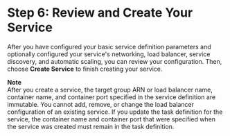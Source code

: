 # Step 6: Review and Create Your Service<a name="create-service-review"></a>

After you have configured your basic service definition parameters and optionally configured your service's networking, load balancer, service discovery, and automatic scaling, you can review your configuration\. Then, choose **Create Service** to finish creating your service\.

**Note**  
After you create a service, the target group ARN or load balancer name, container name, and container port specified in the service definition are immutable\. You cannot add, remove, or change the load balancer configuration of an existing service\. If you update the task definition for the service, the container name and container port that were specified when the service was created must remain in the task definition\.
